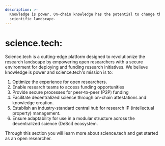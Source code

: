 ```yaml
---
description: >-
  Knowledge is power. On-chain knowledge has the potential to change the
  scientific landscape.
---
```


# science.tech:

Science.tech is a cutting-edge platform designed to revolutionize the research landscape by empowering open researchers with a secure environment for deploying and funding research initiatives. We believe knowledge is power and science.tech's mission is to:&#x20;

1. Optimize the experience for open researchers.
2. Enable research teams to access funding opportunities
3. Provide secure processes for peer-to-peer (P2P) funding
4. Facilitate decentralized science through on-chain attestations and knowledge creation.
5. Establish an industry-standard central hub for research IP (intellectual property) management.
6. Ensure adaptability for use in a modular structure across the decentralized science (DeSci) ecosystem.

Through this section you will learn more about science.tech and get started as an open researcher.&#x20;



